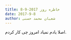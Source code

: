 ```yaml
---
title: خاطره روز 2017-9-8
date: 2017-9-8
author: شعبان محمد حسنی
---
```


اصلا یادم نمیاد امروز چی کار کردم.